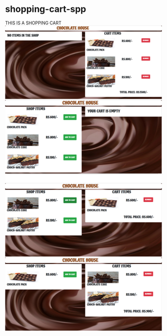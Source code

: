 # shopping-cart-spp
THIS IS A SHOPPING CART
![](photos/shopping1.png)
![](photos/shopping2.png)
![](photos/shopping3.png)
![](photos/shopping4.png)
 
